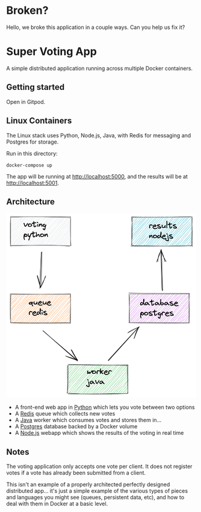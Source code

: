 Broken?
=======

Hello, we broke this application in a couple ways. Can you help us fix it?

Super Voting App
=========

A simple distributed application running across multiple Docker containers.

Getting started
---------------

Open in Gitpod.

## Linux Containers

The Linux stack uses Python, Node.js, Java, with Redis for messaging and Postgres for storage.

Run in this directory:
```
docker-compose up
```
The app will be running at [http://localhost:5000](http://localhost:5000), and the results will be at [http://localhost:5001](http://localhost:5001).

Architecture
-----

![Architecture diagram](architecture.png)

* A front-end web app in [Python](/vote) which lets you vote between two options
* A [Redis](https://hub.docker.com/_/redis/) queue which collects new votes
* A [Java](/worker/src/main) worker which consumes votes and stores them in…
* A [Postgres](https://hub.docker.com/_/postgres/) database backed by a Docker volume
* A [Node.js](/result) webapp which shows the results of the voting in real time


Notes
-----

The voting application only accepts one vote per client. It does not register votes if a vote has already been submitted from a client.

This isn't an example of a properly architected perfectly designed distributed app...
it's just a simple example of the various types of pieces and languages you might see
(queues, persistent data, etc), and how to deal with them in Docker at a basic level. 

